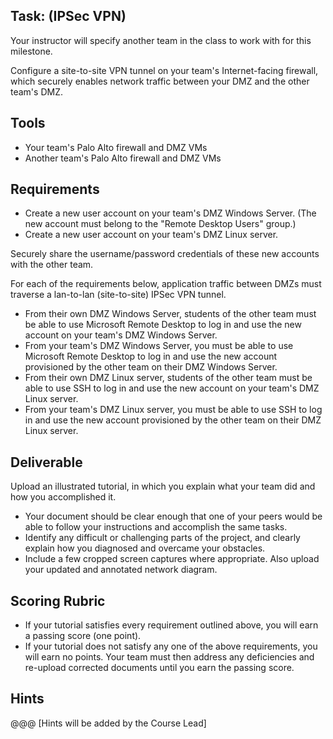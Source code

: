 ## Task: (IPSec VPN)
Your instructor will specify another team in the class to work with for this milestone.

Configure a site-to-site VPN tunnel on your team's Internet-facing firewall,
which securely enables network traffic between your DMZ and the other team's DMZ.


## Tools
- Your team's Palo Alto firewall and DMZ VMs
- Another team's Palo Alto firewall and DMZ VMs

## Requirements
- Create a new user account on your team's DMZ Windows Server.
(The new account must belong to the "Remote Desktop Users" group.)
- Create a new user account on your team's DMZ Linux server.

Securely share the username/password credentials of these new accounts with the other team.

For each of the requirements below, application traffic between DMZs must traverse
a lan-to-lan (site-to-site) IPSec VPN tunnel.

- From their own DMZ Windows Server, students of the other team must be able to use
Microsoft Remote Desktop to log in and use the new account on your team's DMZ Windows Server.
- From your team's DMZ Windows Server, you must be able to use
Microsoft Remote Desktop to log in and use the new account provisioned by the other team on their DMZ Windows Server.
- From their own DMZ Linux server, students of the other team must be able to use SSH
to log in and use the new account on your team's DMZ Linux server.
- From your team's DMZ Linux server, you must be able to use SSH
to log in and use the new account provisioned by the other team on their DMZ Linux server.

## Deliverable
Upload an illustrated tutorial, in which you explain what your team did and how you accomplished it.
- Your document should be clear enough that one of your peers would be able to follow your instructions and accomplish the same tasks.
- Identify any difficult or challenging parts of the project, and clearly explain how you diagnosed and overcame your obstacles.
- Include a few cropped screen captures where appropriate. Also upload your updated and annotated network diagram.

## Scoring Rubric
- If your tutorial satisfies every requirement outlined above, you will earn a passing score (one point).
- If your tutorial does not satisfy any one of the above requirements, you will earn no points. Your team must then address any deficiencies and re-upload corrected documents until you earn the passing score.

## Hints
@@@ [Hints will be added by the Course Lead]
